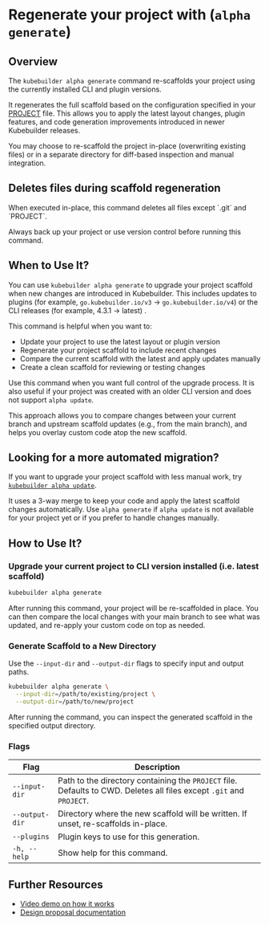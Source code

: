 # Regenerate your project with (`alpha generate`)

## Overview

The `kubebuilder alpha generate` command re-scaffolds your project using the currently installed
CLI and plugin versions.

It regenerates the full scaffold based on the configuration specified in your [PROJECT][project-config] file.
This allows you to apply the latest layout changes, plugin features, and code generation improvements introduced
in newer Kubebuilder releases.

You may choose to re-scaffold the project in-place (overwriting existing files) or in a separate
directory for diff-based inspection and manual integration.

<aside class="note warning">
<h1>Deletes files during scaffold regeneration</h1>
When executed in-place, this command deletes all files except `.git` and `PROJECT`.

Always back up your project or use version control before running this command.
</aside>

## When to Use It?

You can use `kubebuilder alpha generate` to upgrade your project scaffold when new changes are introduced
in Kubebuilder. This includes updates to plugins (for example, `go.kubebuilder.io/v3` → `go.kubebuilder.io/v4`)
or the CLI releases (for example, 4.3.1 → latest) .

This command is helpful when you want to:

- Update your project to use the latest layout or plugin version
- Regenerate your project scaffold to include recent changes
- Compare the current scaffold with the latest and apply updates manually
- Create a clean scaffold for reviewing or testing changes

Use this command when you want full control of the upgrade process.
It is also useful if your project was created with an older CLI version and does not support `alpha update`.

This approach allows you to compare changes between your current branch and upstream
scaffold updates (e.g., from the main branch), and helps you overlay custom code atop the new scaffold.

<aside class="note tip">
<h1>Looking for a more automated migration?</h1>

If you want to upgrade your project scaffold with less manual work,
try [`kubebuilder alpha update`](./alpha_update.md).

It uses a 3-way merge to keep your code and apply the latest scaffold changes automatically.
Use `alpha generate` if `alpha update` is not available for your project yet
or if you prefer to handle changes manually.

</aside>

## How to Use It?

### Upgrade your current project to CLI version installed (i.e. latest scaffold)

```sh
kubebuilder alpha generate
```

After running this command, your project will be re-scaffolded in place.
You can then compare the local changes with your main branch to see what was updated,
and re-apply your custom code on top as needed.

### Generate Scaffold to a New Directory

Use the `--input-dir` and `--output-dir` flags to specify input and output paths.

```sh
kubebuilder alpha generate \
  --input-dir=/path/to/existing/project \
  --output-dir=/path/to/new/project
```

After running the command, you can inspect the generated scaffold in the specified output directory.

### Flags

| Flag            | Description                                                                 |
|------------------|-----------------------------------------------------------------------------|
| `--input-dir`    | Path to the directory containing the `PROJECT` file. Defaults to CWD. Deletes all files except `.git` and `PROJECT`. |
| `--output-dir`   | Directory where the new scaffold will be written. If unset, re-scaffolds in-place. |
| `--plugins`      | Plugin keys to use for this generation.                                     |
| `-h, --help`     | Show help for this command.                                                 |


## Further Resources

- [Video demo on how it works](https://youtu.be/7997RIbx8kw?si=ODYMud5lLycz7osp)
- [Design proposal documentation](../../../../../designs/helper_to_upgrade_projects_by_rescaffolding.md)

[example]: ../../../../../testdata/project-v4-with-plugins/PROJECT
[project-config]: ../../reference/project-config.md